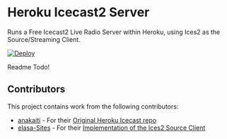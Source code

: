 # Heroku Icecast2 Server
Runs a Free Icecast2 Live Radio Server within Heroku, using Ices2 as the Source/Streaming Client.

[![Deploy](https://www.herokucdn.com/deploy/button.svg)](https://heroku.com/deploy?template=https://github.com/Epicfisher/heroku-icecast2-server)

Readme Todo!

## Contributors

This project contains work from the following contributors:

- [anakaiti](https://github.com/anakaiti) - For their [Original Heroku Icecast repo](https://github.com/anakaiti/heroku-icecast)
- [elasa-Sites](https://github.com/elasa-Sites) - For their [Implementation of the Ices2 Source Client](https://github.com/elasa-Sites/heroku-icecast)